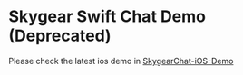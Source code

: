 # Skygear Swift Chat Demo (Deprecated)

Please check the latest ios demo in [SkygearChat-iOS-Demo](https://github.com/skygear-demo/SkygearChat-iOS-Demo)
